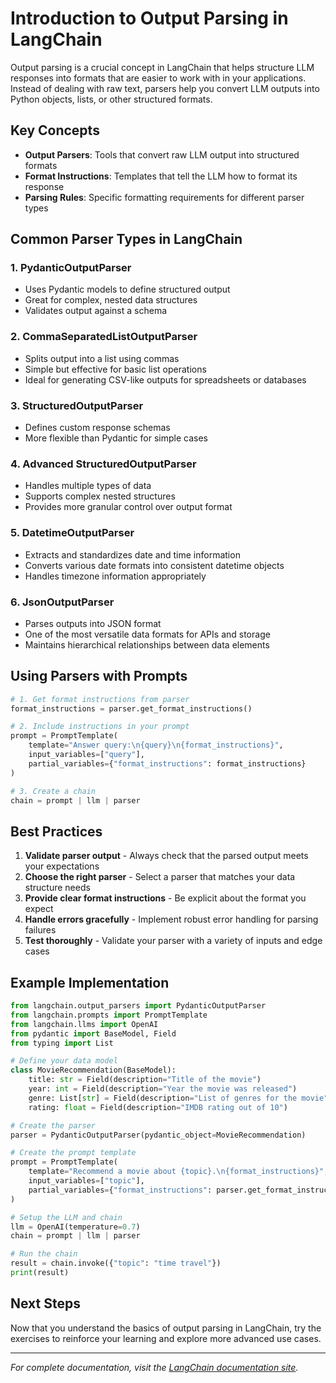 # Introduction to Output Parsing in LangChain

Output parsing is a crucial concept in LangChain that helps structure LLM responses into formats that are easier to work with in your applications. Instead of dealing with raw text, parsers help you convert LLM outputs into Python objects, lists, or other structured formats.

## Key Concepts

- **Output Parsers**: Tools that convert raw LLM output into structured formats
- **Format Instructions**: Templates that tell the LLM how to format its response
- **Parsing Rules**: Specific formatting requirements for different parser types

## Common Parser Types in LangChain

### 1. PydanticOutputParser
- Uses Pydantic models to define structured output
- Great for complex, nested data structures
- Validates output against a schema

### 2. CommaSeparatedListOutputParser
- Splits output into a list using commas
- Simple but effective for basic list operations
- Ideal for generating CSV-like outputs for spreadsheets or databases

### 3. StructuredOutputParser
- Defines custom response schemas
- More flexible than Pydantic for simple cases

### 4. Advanced StructuredOutputParser
- Handles multiple types of data
- Supports complex nested structures
- Provides more granular control over output format

### 5. DatetimeOutputParser
- Extracts and standardizes date and time information
- Converts various date formats into consistent datetime objects
- Handles timezone information appropriately

### 6. JsonOutputParser
- Parses outputs into JSON format
- One of the most versatile data formats for APIs and storage
- Maintains hierarchical relationships between data elements

## Using Parsers with Prompts

```python
# 1. Get format instructions from parser
format_instructions = parser.get_format_instructions()

# 2. Include instructions in your prompt
prompt = PromptTemplate(
    template="Answer query:\n{query}\n{format_instructions}",
    input_variables=["query"],
    partial_variables={"format_instructions": format_instructions}
)

# 3. Create a chain
chain = prompt | llm | parser
```

## Best Practices

1. **Validate parser output** - Always check that the parsed output meets your expectations
2. **Choose the right parser** - Select a parser that matches your data structure needs
3. **Provide clear format instructions** - Be explicit about the format you expect
4. **Handle errors gracefully** - Implement robust error handling for parsing failures
5. **Test thoroughly** - Validate your parser with a variety of inputs and edge cases

## Example Implementation

```python
from langchain.output_parsers import PydanticOutputParser
from langchain.prompts import PromptTemplate
from langchain.llms import OpenAI
from pydantic import BaseModel, Field
from typing import List

# Define your data model
class MovieRecommendation(BaseModel):
    title: str = Field(description="Title of the movie")
    year: int = Field(description="Year the movie was released")
    genre: List[str] = Field(description="List of genres for the movie")
    rating: float = Field(description="IMDB rating out of 10")

# Create the parser
parser = PydanticOutputParser(pydantic_object=MovieRecommendation)

# Create the prompt template
prompt = PromptTemplate(
    template="Recommend a movie about {topic}.\n{format_instructions}",
    input_variables=["topic"],
    partial_variables={"format_instructions": parser.get_format_instructions()}
)

# Setup the LLM and chain
llm = OpenAI(temperature=0.7)
chain = prompt | llm | parser

# Run the chain
result = chain.invoke({"topic": "time travel"})
print(result)
```

## Next Steps

Now that you understand the basics of output parsing in LangChain, try the exercises to reinforce your learning and explore more advanced use cases.

---

*For complete documentation, visit the [LangChain documentation site](https://python.langchain.com/docs/modules/model_io/output_parsers/).*
